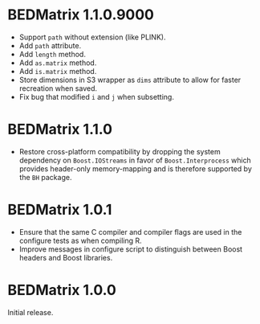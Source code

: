 # BEDMatrix 1.1.0.9000

* Support `path` without extension (like PLINK).
* Add `path` attribute.
* Add `length` method.
* Add `as.matrix` method.
* Add `is.matrix` method.
* Store dimensions in S3 wrapper as `dims` attribute to allow for faster recreation when saved.
* Fix bug that modified `i` and `j` when subsetting.

# BEDMatrix 1.1.0

* Restore cross-platform compatibility by dropping the system dependency on
  `Boost.IOStreams` in favor of `Boost.Interprocess` which provides header-only
  memory-mapping and is therefore supported by the `BH` package.

# BEDMatrix 1.0.1

* Ensure that the same C compiler and compiler flags are used in the configure
  tests as when compiling R.
* Improve messages in configure script to distinguish between Boost headers and
  Boost libraries.

# BEDMatrix 1.0.0

Initial release.
